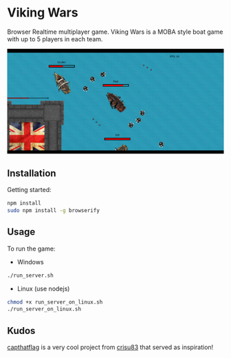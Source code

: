 Viking Wars
========
Browser Realtime multiplayer game. Viking Wars is a MOBA style boat game with up to 5 players in each team.

![piratewars](/game_screenshot.png?raw=true)

## Installation

Getting started:
```bash
npm install
sudo npm install -g browserify
```

## Usage

To run the game:

* Windows 
```bash
./run_server.sh
```

* Linux (use nodejs)
```bash
chmod +x run_server_on_linux.sh
./run_server_on_linux.sh
```

## Kudos
[capthatflag](https://github.com/crisu83/capthatflag) is a very cool project from [crisu83](https://github.com/crisu83) that served as inspiration!